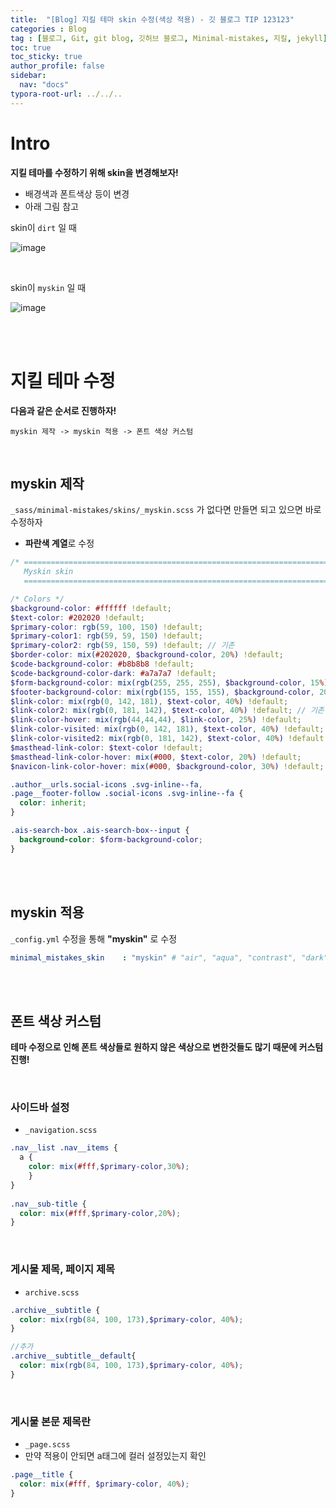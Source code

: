 ```yaml
---
title:  "[Blog] 지킬 테마 skin 수정(색상 적용) - 깃 블로그 TIP 123123"
categories : Blog
tag : [블로그, Git, git blog, 깃허브 블로그, Minimal-mistakes, 지킬, jekyll]
toc: true
toc_sticky: true
author_profile: false
sidebar:
  nav: "docs"
typora-root-url: ../../..
---
```




# Intro

**지킬 테마를 수정하기 위해 skin을 변경해보자!**

* 배경색과 폰트색상 등이 변경
* 아래 그림 참고

skin이 `dirt` 일 때

![image](https://github.com/BH946/bh946.github.io/assets/80165014/488025b0-dcdb-4ace-bd81-317d72ee0123) 

<br>

skin이 `myskin` 일 때

![image](https://github.com/BH946/bh946.github.io/assets/80165014/b7b2446a-e4d9-4f6f-ab71-39b63ed59b10)  

<br><br>

# 지킬 테마 수정

**다음과 같은 순서로 진행하자!**

`myskin 제작 -> myskin 적용 -> 폰트 색상 커스텀`

<br>

## myskin 제작

`_sass/minimal-mistakes/skins/_myskin.scss` 가 없다면 만들면 되고 있으면 바로 수정하자

* **파란색 계열**로 수정

```scss
/* ==========================================================================
   Myskin skin
   ========================================================================== */

/* Colors */
$background-color: #ffffff !default;
$text-color: #202020 !default;
$primary-color: rgb(59, 100, 150) !default;
$primary-color1: rgb(59, 59, 150) !default;
$primary-color2: rgb(59, 150, 59) !default; // 기존
$border-color: mix(#202020, $background-color, 20%) !default;
$code-background-color: #b8b8b8 !default;
$code-background-color-dark: #a7a7a7 !default;
$form-background-color: mix(rgb(255, 255, 255), $background-color, 15%) !default;
$footer-background-color: mix(rgb(155, 155, 155), $background-color, 20%) !default;
$link-color: mix(rgb(0, 142, 181), $text-color, 40%) !default;
$link-color2: mix(rgb(0, 181, 142), $text-color, 40%) !default; // 기존
$link-color-hover: mix(rgb(44,44,44), $link-color, 25%) !default;
$link-color-visited: mix(rgb(0, 142, 181), $text-color, 40%) !default;
$link-color-visited2: mix(rgb(0, 181, 142), $text-color, 40%) !default; // 기존
$masthead-link-color: $text-color !default;
$masthead-link-color-hover: mix(#000, $text-color, 20%) !default;
$navicon-link-color-hover: mix(#000, $background-color, 30%) !default;

.author__urls.social-icons .svg-inline--fa,
.page__footer-follow .social-icons .svg-inline--fa {
  color: inherit;
}

.ais-search-box .ais-search-box--input {
  background-color: $form-background-color;
}
```

<br><br>

## myskin 적용

`_config.yml` 수정을 통해 **"myskin"** 로 수정

```yaml
minimal_mistakes_skin    : "myskin" # "air", "aqua", "contrast", "dark", "dirt", "neon", "mint", "plum", "sunrise"
```

<br><br>

## 폰트 색상 커스텀

**테마 수정으로 인해 폰트 색상들로 원하지 않은 색상으로 변한것들도 많기 때문에 커스텀 진행!**

<br>

### 사이드바 설정

* `_navigation.scss`

```scss
.nav__list .nav__items {
  a {
    color: mix(#fff,$primary-color,30%);
    }
}
      
.nav__sub-title {
  color: mix(#fff,$primary-color,20%);
}
```

<br>

### 게시물 제목, 페이지 제목

* `archive.scss`

```scss
.archive__subtitle {
  color: mix(rgb(84, 100, 173),$primary-color, 40%);
}

//추가
.archive__subtitle__default{
  color: mix(rgb(84, 100, 173),$primary-color, 40%);
}
```

<br>

### 게시물 본문 제목란

* `_page.scss`
* 만약 적용이 안되면 a태그에 컬러 설정있는지 확인 

```scss
.page__title {
  color: mix(#fff, $primary-color, 40%);
}
```

